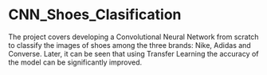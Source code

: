 # CNN_Shoes_Clasification
The project covers developing a Convolutional Neural Network from scratch to classify the images of shoes among the three brands: Nike, Adidas and Converse. Later, it can be seen that using Transfer Learning the accuracy of the model can be significantly improved.
